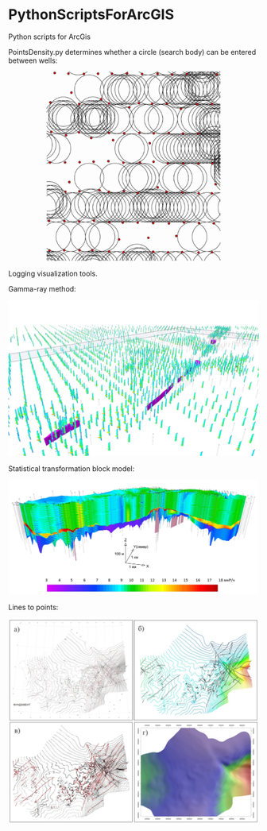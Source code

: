 # PythonScriptsForArcGIS
Python scripts for ArcGis

PointsDensity.py determines whether a circle (search body) can be entered between wells:

<p align="center">
  <img src="https://github.com/alexrnov/Files/blob/master/pointsDensity.jpg" width="350" title="points density">
</p>

Logging visualization tools.

Gamma-ray method:

<p align="center">
  <img src="https://github.com/alexrnov/Files/blob/master/nigp2.jpg" width="700" title="gamma-ray method">
</p>

Statistical transformation block model:

<p align="center">
  <img src="https://github.com/alexrnov/Files/blob/master/nigp3.jpg" width="700" title="points model">
</p>

Lines to points:

<p align="center">
  <img src="https://github.com/alexrnov/Files/blob/master/nigp4.jpg" width="700" title="lines to points">
</p>





